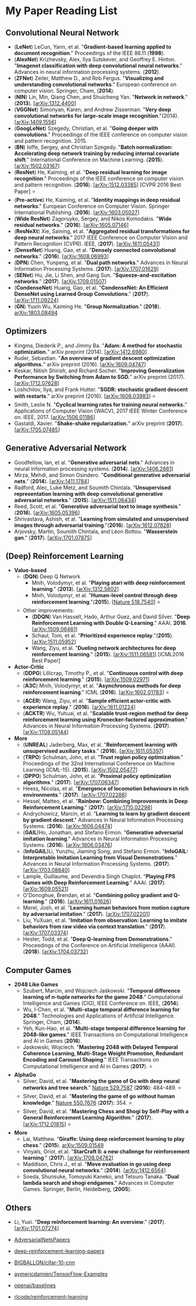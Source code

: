 # My Paper Reading List

## Convolutional Neural Network

- (**LeNet**) LeCun, Yann, et al. "**Gradient-based learning applied to document recognition**." Proceedings of the IEEE 86.11 (**1998**).
- (**AlexNet**) Krizhevsky, Alex, Ilya Sutskever, and Geoffrey E. Hinton. "**Imagenet classification with deep convolutional neural networks**." Advances in neural information processing systems. (**2012**).
- (**ZFNet**) Zeiler, Matthew D., and Rob Fergus. "**Visualizing and understanding convolutional networks**." European conference on computer vision. Springer, Cham, (**2014**).
- (**NIN**) Lin, Min, Qiang Chen, and Shuicheng Yan. "**Network in network**." (**2013**). [[arXiv:1312.4400][1]]
- (**VGGNet**) Simonyan, Karen, and Andrew Zisserman. "**Very deep convolutional networks for large-scale image recognition**."(2014). [[arXiv:1409.1556][2]]
- (**GoogLeNet**) Szegedy, Christian, et al. "**Going deeper with convolutions**." Proceedings of the IEEE conference on computer vision and pattern recognition. 2015.
- (**BN**) Ioffe, Sergey, and Christian Szegedy. "**Batch normalization: Accelerating deep network training by reducing internal covariate shift**." International Conference on Machine Learning. (**2015**). [[arXiv:1502.03167][3]]
- (**ResNet**) He, Kaiming, et al. "**Deep residual learning for image recognition**." Proceedings of the IEEE conference on computer vision and pattern recognition. (**2016**). [[arXiv:1512.03385][4]]  [CVPR 2016 Best Paper] :star:
- (**Pre-active**) He, Kaiming, et al. "**Identity mappings in deep residual networks**." European Conference on Computer Vision. Springer International Publishing. (**2016**). [[arXiv:1603.05027][5]]
- (**Wide ResNet**) Zagoruyko, Sergey, and Nikos Komodakis. "**Wide residual networks**." (**2016**). [[arXiv:1605.07146][6]]
- (**ResNeXt**) Xie, Saining, et al. "**Aggregated residual transformations for deep neural networks**." 2017 IEEE Conference on Computer Vision and Pattern Recognition (CVPR). IEEE, (**2017**). [[arXiv:1611.05431][7]]
- (**DenseNet**) Huang, Gao, et al. "**Densely connected convolutional networks**." (**2016**). [[arXiv:1608.06993][8]] 
- (**DPN**) Chen, Yunpeng, et al. "**Dual path networks**." Advances in Neural Information Processing Systems. (**2017**). [[arXiv:1707.01629][9]]
- (**SENet**) Hu, Jie, Li Shen, and Gang Sun. "**Squeeze-and-excitation networks**." (**2017**). [[arXiv:1709.01507][10]]
- (**CondenseNet**) Huang, Gao, et al. "**CondenseNet: An Efficient DenseNet using Learned Group Convolutions**." (**2017**). [[arXiv:1711.09224][11]] 
- (**GN**) Yuxin Wu, Kaiming He. "**Group Normalization**." (**2018**). [arXiv:1803.08494][12]

## Optimizers

- Kingma, Diederik P., and Jimmy Ba. "**Adam: A method for stochastic optimization.**" arXiv preprint (2014). [[arXiv:1412.6980][13]]
- Ruder, Sebastian. "**An overview of gradient descent optimization algorithms.**" arXiv preprint (2016). [[arXiv:1609.04747][14]]
- Keskar, Nitish Shirish, and Richard Socher. "**Improving Generalization Performance by Switching from Adam to SGD.**" arXiv preprint (2017). [[arXiv:1712.07628][15]]
- Loshchilov, Ilya, and Frank Hutter. "**SGDR: stochastic gradient descent with restarts**." arXiv preprint (2016). [[arXiv:1608.03983][16]] :star:
- Smith, Leslie N. "**Cyclical learning rates for training neural networks.**" Applications of Computer Vision (WACV), 2017 IEEE Winter Conference on. IEEE, 2017. [[arXiv:1506.01186][17]]
- Gastaldi, Xavier. "**Shake-shake regularization.**" arXiv preprint (**2017**). [[arXiv:1705.07485][18]]

## Generative Adversarial Network

- Goodfellow, Ian, et al. "**Generative adversarial nets**." Advances in neural information processing systems. (**2014**). [[arXiv:1406.2661][19]]
- Mirza, Mehdi, and Simon Osindero. "**Conditional generative adversarial nets**." (**2014**). [[arXiv:1411.1784][20]]
- Radford, Alec, Luke Metz, and Soumith Chintala. "**Unsupervised representation learning with deep convolutional generative adversarial networks**." (**2015**). [[arXiv:1511.06434][21]]
- Reed, Scott, et al. "**Generative adversarial text to image synthesis**." (**2016**). [[arXiv:1605.05396][22]]
- Shrivastava, Ashish, et al. "**Learning from simulated and unsupervised images through adversarial training**."(**2016**). [[arXiv:1612.07828][23]]
- Arjovsky, Martin, Soumith Chintala, and Léon Bottou. "**Wasserstein gan**." (**2017**). [[arXiv:1701.07875][24]]


## (Deep) Reinforcement Learning  

- **Value-based**
    - (**DQN**) Deep Q Network 
        - Mnih, Volodymyr, et al. "**Playing atari with deep reinforcement learning**." (**2013**). [[arXiv:1312.5602][25]] 
        - Mnih, Volodymyr, et al. "**Human-level control through deep reinforcement learning**."(**2015**). [[Nature 518.7540][26]] :star:
    - Other improvements:
        - (**DDQN**) Van Hasselt, Hado, Arthur Guez, and David Silver. "**Deep Reinforcement Learning with Double Q-Learning**." AAAI. **2016**. [[arXiv:1509.06461][27]]
        - Schaul, Tom, et al. "**Prioritized experience replay**."(**2015**). [[arXiv:1511.05952][28]] 
        - Wang, Ziyu, et al. "**Dueling network architectures for deep reinforcement learning**." (**2015**). [[arXiv:1511.06581][29]]  [ICML2016 Best Paper]
- **Actor-Critic**
    - (**DDPG**) Lillicrap, Timothy P., et al. "**Continuous control with deep reinforcement learning**." (**2015**). [[arXiv:1509.02971][30]]
    - (**A3C**) Mnih, Volodymyr, et al. "**Asynchronous methods for deep reinforcement learning**." ICML (**2016**). [[arXiv:1602.01783][31]] :star:
    - (**ACER**) Wang, Ziyu, et al. "**Sample efficient actor-critic with experience replay**." (**2016**). [[arXiv:1611.01224][32]]
    - (**ACKTR**) Wu, Yuhuai, et al. "**Scalable trust-region method for deep reinforcement learning using Kronecker-factored approximation**." Advances in Neural Information Processing Systems. (**2017**). [[arXiv:1708.05144][33]]
- **More**
    - (**UNREAL**) Jaderberg, Max, et al. "**Reinforcement learning with unsupervised auxiliary tasks**." (**2016**). [[arXiv:1611.05397][34]] 
    - (**TRPO**) Schulman, John, et al. "**Trust region policy optimization**." Proceedings of the 32nd International Conference on Machine Learning (ICML-15). (**2015**). [[arXiv:1502.05477][35]]
    - (**DPPO**) Schulman, John, et al. "**Proximal policy optimization algorithms**." (**2017**). [[arXiv:1707.06347][36]]
    - Heess, Nicolas, et al. "**Emergence of locomotion behaviours in rich environments**." (**2017**). [[arXiv:1707.02286][37]]
    - Hessel, Matteo, et al. "**Rainbow: Combining Improvements in Deep Reinforcement Learning**." (**2017**). [[arXiv:1710.02298][38]]
    - Andrychowicz, Marcin, et al. "**Learning to learn by gradient descent by gradient descent**." Advances in Neural Information Processing Systems. (**2016**). [[arXiv:1606.04474][39]]
    - (**GAIL**)Ho, Jonathan, and Stefano Ermon. "**Generative adversarial imitation learning**." Advances in Neural Information Processing Systems. (**2016**). [[arXiv:1606.03476][40]]
    - (**InfoGAIL**)Li, Yunzhu, Jiaming Song, and Stefano Ermon. "**InfoGAIL: Interpretable Imitation Learning from Visual Demonstrations**." Advances in Neural Information Processing Systems. (**2017**).  [[arXiv:1703.08840][41]]
    - Lample, Guillaume, and Devendra Singh Chaplot. "**Playing FPS Games with Deep Reinforcement Learning**." AAAI. (**2017**). [[arXiv:1609.05521][42]]
    - O'Donoghue, Brendan, et al. "**Combining policy gradient and Q-learning**." (**2016**).  [[arXiv:1611.01626][43]]
    - Merel, Josh, et al. "**Learning human behaviors from motion capture by adversarial imitation**."  (**2017**). [[arXiv:1707.02201][44]]
    - Liu, YuXuan, et al. "**Imitation from observation: Learning to imitate behaviors from raw video via context translation**." (**2017**). [[arXiv:1707.03374][45]]
    - Hester, Todd, et al. "**Deep Q-learning from Demonstrations**." Proceedings of the Conference on Artificial Intelligence (AAAI). (**2018**). [[arXiv:1704.03732][46]]


## Computer Games 

-  **2048 Like Games**
    - Szubert, Marcin, and Wojciech Jaśkowski. "**Temporal difference learning of n-tuple networks for the game 2048**." Computational Intelligence and Games (CIG), IEEE Conference on. IEEE, (**2014**).
    - Wu, I-Chen, et al. "**Multi-stage temporal difference learning for 2048**." Technologies and Applications of Artificial Intelligence. Springer, Cham, (**2014**).
    - Yeh, Kun-Hao, et al. "**Multi-stage temporal difference learning for 2048-like games**." IEEE Transactions on Computational Intelligence and AI in Games (**2016**).
    - Jaskowski, Wojciech. "**Mastering 2048 with Delayed Temporal Coherence Learning, Multi-Stage Weight Promotion, Redundant Encoding and Carousel Shaping**." IEEE Transactions on Computational Intelligence and AI in Games (**2017**). :star:
- **AlphaGo** 
    -  Silver, David, et al. "**Mastering the game of Go with deep neural networks and tree search**." [Nature 529.7587][47] (**2016**): 484-489. :star:
    -  Silver, David, et al. "**Mastering the game of go without human knowledge**." [Nature 550.7676][48] (**2017**): 354. :star:
    -  Silver, David, et al. "**Mastering Chess and Shogi by Self-Play with a General Reinforcement Learning Algorithm**."  (**2017**). [[arXiv:1712.01815][49]] :star:
- **More**
    - Lai, Matthew. "**Giraffe: Using deep reinforcement learning to play chess**." (**2015**). [arXiv:1509.01549][50] 
    -  Vinyals, Oriol, et al. "**StarCraft II: a new challenge for reinforcement learning**." (**2017**). [[arXiv:1708.04782][51]]    
    -  Maddison, Chris J., et al. "**Move evaluation in go using deep convolutional neural networks**." (**2014**). [[arXiv:1412.6564][52]]
    -  Soeda, Shunsuke, Tomoyuki Kaneko, and Tetsuro Tanaka. "**Dual lambda search and shogi endgames**." Advances in Computer Games. Springer, Berlin, Heidelberg, (**2005**).
    
## Others 

- Li, Yuxi. "**Deep reinforcement learning: An overview**." (**2017**). [[arXiv:1701.07274][53]]
- [AdversarialNetsPapers][54]
- [deep-reinforcement-learning-papers][55]
- [BIGBALLON/cifar-10-cnn][56]
- [aymericdamien/TensorFlow-Examples][57]
- [openai/baselines][58]
- [rlcode/reinforcement-learning][59]


  [1]: https://arxiv.org/abs/1312.4400
  [2]: https://arxiv.org/abs/1409.1556
  [3]: https://arxiv.org/abs/1502.03167
  [4]: https://arxiv.org/abs/1512.03385
  [5]: https://arxiv.org/abs/1603.05027
  [6]: https://arxiv.org/abs/1605.07146
  [7]: https://arxiv.org/abs/1611.05431
  [8]: https://arxiv.org/abs/1608.06993
  [9]: https://arxiv.org/abs/1707.01629
  [10]: https://arxiv.org/abs/1709.01507
  [11]: https://arxiv.org/abs/1711.09224
  [12]: https://arxiv.org/abs/1803.08494
  [13]: https://arxiv.org/abs/1412.6980
  [14]: https://arxiv.org/abs/1609.04747
  [15]: https://arxiv.org/abs/1712.07628
  [16]: https://arxiv.org/abs/1608.03983
  [17]: https://arxiv.org/abs/1506.01186
  [18]: https://arxiv.org/abs/1705.07485
  [19]: https://arxiv.org/abs/1406.2661
  [20]: https://arxiv.org/abs/1411.1784
  [21]: https://arxiv.org/abs/1511.06434
  [22]: https://arxiv.org/abs/1605.05396
  [23]: https://arxiv.org/abs/1612.07828
  [24]: https://arxiv.org/abs/1701.07875
  [25]: https://arxiv.org/abs/1312.5602
  [26]: https://www.nature.com/articles/nature14236
  [27]: https://arxiv.org/abs/1509.06461
  [28]: https://arxiv.org/abs/1511.05952
  [29]: https://arxiv.org/abs/1511.06581
  [30]: https://arxiv.org/abs/1509.02971
  [31]: https://arxiv.org/abs/1602.01783
  [32]: https://arxiv.org/abs/1611.01224
  [33]: https://arxiv.org/abs/1708.05144
  [34]: https://arxiv.org/abs/1611.05397
  [35]: https://arxiv.org/abs/1502.05477
  [36]: https://arxiv.org/abs/1707.06347
  [37]: https://arxiv.org/abs/1707.02286
  [38]: https://arxiv.org/abs/1710.02298
  [39]: https://arxiv.org/abs/1606.04474
  [40]: https://arxiv.org/abs/1606.03476
  [41]: https://arxiv.org/abs/1703.08840
  [42]: https://arxiv.org/abs/1609.05521
  [43]: https://arxiv.org/abs/1611.01626
  [44]: https://arxiv.org/abs/1707.02201
  [45]: https://arxiv.org/abs/1707.03374
  [46]: https://arxiv.org/abs/1704.03732
  [47]: https://www.nature.com/articles/nature16961
  [48]: https://www.nature.com/articles/nature24270
  [49]: https://arxiv.org/abs/1712.01815
  [50]: https://arxiv.org/abs/1509.01549
  [51]: https://arxiv.org/abs/1708.04782
  [52]: https://arxiv.org/abs/1412.6564
  [53]: https://arxiv.org/abs/1701.07274
  [54]: https://github.com/zhangqianhui/AdversarialNetsPapers
  [55]: https://github.com/junhyukoh/deep-reinforcement-learning-papers
  [56]: https://github.com/BIGBALLON/cifar-10-cnn
  [57]: https://github.com/aymericdamien/TensorFlow-Examples
  [58]: https://github.com/openai/baselines
  [59]: https://github.com/rlcode/reinforcement-learning
